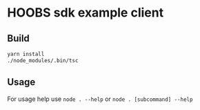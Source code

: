 # HOOBS sdk example client
## Build
```bash
yarn install
./node_modules/.bin/tsc
```

## Usage
For usage help use `node . --help` or `node . [subcommand] --help`